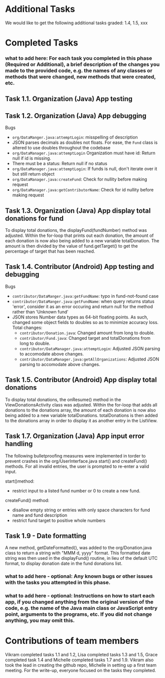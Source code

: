 # Additional Tasks
We would like to get the following additional tasks graded: 1.4, 1.5, xxx

# Completed Tasks
### what to add here: For each task you completed in this phase (Required or Additional), a brief description of the changes you made to the provided code, e.g. the names of any classes or methods that were changed, new methods that were created, etc.

## Task 1.1. Organization (Java) App testing

## Task 1.2. Organization (Java) App debugging
Bugs
- `org/DataManger.java:attemptLogin`: misspelling of description
- JSON parses decimals as doubles not floats. For ease, the `Fund` class is altered to use doubles throughout the codebase
- `org/DataManager.java:attemptLogin` Organization must have id: Return null if id is missing.
- There must be a status: Return null if no status
- `org/DataManager.java:attemptLogin`: If funds is null, don't iterate over it but still return object
- `org/DataManager.java:createFund`: Check for nullity before making request
- `org/DataManager.java:getContributorName`: Check for id nullity before making request

## Task 1.3. Organization (Java) App display total donations for fund
To display total donations, the displayFund(fundNumber) method was adjusted. Within the for-loop that prints out each donation, the amount of each donation is now also being added to a new variable totalDonation. The amount is then divided by the value of fund.getTarget() to get the percentage of target that has been reached.  

## Task 1.4. Contributor (Android) App testing and debugging
Bugs
- `contributor/DataManger.java:getFundName`: typo in fund-not-found case
- `contributor/DataManger.java:getFundName`: when query returns status 'error', consider it as an error occuring and return null for the method rather than 'Unknown fund'
- JSON stores Number data types as 64-bit floating points. As such, changed some object fields to doubles so as to minimize accuracy loss. Total changes:
  - `contributor/Donation.java`: Changed amount from long to double.
  - `contributor/Fund.java`: Changed target and totalDonations from long to double.
  - `contributor/DataManager.java:attemptLogin`: Adjusted JSON parsing to accomodate above changes.
  - `contributor/DataManager.java:getAllOrganizations`: Adjusted JSON parsing to accomodate above changes.

## Task 1.5. Contributor (Android) App display total donations
To display total donations, the onResume() method in the ViewDonationsActivity class was adjusted. Within the for-loop that adds all donations to the donations array, the amount of each donation is now also being added to a new variable totalDonations. totalDonations is then added to the donations array in order to display it as another entry in the ListView.

## Task 1.7. Organization (Java) App input error handling
The following bulletproofing measures were implemented in torder to prevent crashes in the org/UserInterface.java start() and createFund() methods. For all invalid entries, the user is prompted to re-enter a valid input.

start()method:
- restrict input to a listed fund number or 0 to create a new fund.

createFund() method:
- disallow empty string or entries with only space characters for fund name and fund description
- restrict fund target to positive whole numbers 

## Task 1.9 - Date formatting
A new method, getDateFormatted(), was added to the org/Donation.java class to return a string with "MMM d, yyyy" format. This formatted date string was then used in the displayFund() routine, in lieu of the default UTC format, to display donation date in the fund donations list.

### what to add here - optional: Any known bugs or other issues with the tasks you attempted in this phase.
### what to add here - optional: Instructions on how to start each app, if you changed anything from the original version of the code, e.g. the name of the Java main class or JavaScript entry point, arguments to the programs, etc. If you did not change anything, you may omit this.

# Contributions of team members
Vikram completed tasks 1.1 and 1.2, Lisa completed tasks 1.3 and 1.5, Grace completed task 1.4 and Michelle completed tasks 1.7 and 1.9.
Vikram also took the lead in creating the github repo, Michelle in setting up a first team meeting. 
For the write-up, everyone focused on the tasks they completed.




